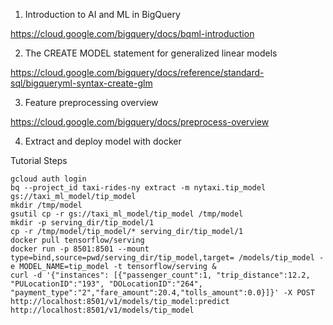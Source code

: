 1. Introduction to AI and ML in BigQuery

https://cloud.google.com/bigquery/docs/bqml-introduction


2. The CREATE MODEL statement for generalized linear models

https://cloud.google.com/bigquery/docs/reference/standard-sql/bigqueryml-syntax-create-glm

3. Feature preprocessing overview

https://cloud.google.com/bigquery/docs/preprocess-overview

4. Extract and deploy model with docker

Tutorial
Steps

    gcloud auth login
    bq --project_id taxi-rides-ny extract -m nytaxi.tip_model gs://taxi_ml_model/tip_model
    mkdir /tmp/model
    gsutil cp -r gs://taxi_ml_model/tip_model /tmp/model
    mkdir -p serving_dir/tip_model/1
    cp -r /tmp/model/tip_model/* serving_dir/tip_model/1
    docker pull tensorflow/serving
    docker run -p 8501:8501 --mount type=bind,source=pwd/serving_dir/tip_model,target= /models/tip_model -e MODEL_NAME=tip_model -t tensorflow/serving &
    curl -d '{"instances": [{"passenger_count":1, "trip_distance":12.2, "PULocationID":"193", "DOLocationID":"264", "payment_type":"2","fare_amount":20.4,"tolls_amount":0.0}]}' -X POST http://localhost:8501/v1/models/tip_model:predict
    http://localhost:8501/v1/models/tip_model

